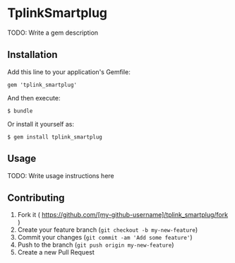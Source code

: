 # TplinkSmartplug

TODO: Write a gem description

## Installation

Add this line to your application's Gemfile:

    gem 'tplink_smartplug'

And then execute:

    $ bundle

Or install it yourself as:

    $ gem install tplink_smartplug

## Usage

TODO: Write usage instructions here

## Contributing

1. Fork it ( https://github.com/[my-github-username]/tplink_smartplug/fork )
2. Create your feature branch (`git checkout -b my-new-feature`)
3. Commit your changes (`git commit -am 'Add some feature'`)
4. Push to the branch (`git push origin my-new-feature`)
5. Create a new Pull Request
